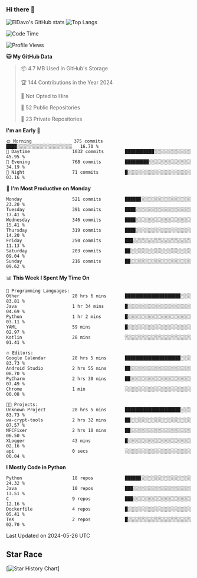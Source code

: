 ### Hi there 👋
![ElDavo's GitHub stats](https://github-readme-stats.vercel.app/api?username=ElDavoo&show_icons=true&theme=chartreuse-dark)
![Top Langs](https://github-readme-stats.vercel.app/api/top-langs/?username=ElDavoo&theme=chartreuse-dark&layout=compact)

<!--START_SECTION:waka-->
![Code Time](http://img.shields.io/badge/Code%20Time-1%2C382%20hrs%2058%20mins-blue)

![Profile Views](http://img.shields.io/badge/Profile%20Views-0-blue)

**🐱 My GitHub Data** 

> 📦 4.7 MB Used in GitHub's Storage 
 > 
> 🏆 144 Contributions in the Year 2024
 > 
> 🚫 Not Opted to Hire
 > 
> 📜 52 Public Repositories 
 > 
> 🔑 23 Private Repositories 
 > 
**I'm an Early 🐤** 

```text
🌞 Morning                375 commits         ████░░░░░░░░░░░░░░░░░░░░░   16.70 % 
🌆 Daytime                1032 commits        ███████████░░░░░░░░░░░░░░   45.95 % 
🌃 Evening                768 commits         █████████░░░░░░░░░░░░░░░░   34.19 % 
🌙 Night                  71 commits          █░░░░░░░░░░░░░░░░░░░░░░░░   03.16 % 
```
📅 **I'm Most Productive on Monday** 

```text
Monday                   521 commits         ██████░░░░░░░░░░░░░░░░░░░   23.20 % 
Tuesday                  391 commits         ████░░░░░░░░░░░░░░░░░░░░░   17.41 % 
Wednesday                346 commits         ████░░░░░░░░░░░░░░░░░░░░░   15.41 % 
Thursday                 319 commits         ████░░░░░░░░░░░░░░░░░░░░░   14.20 % 
Friday                   250 commits         ███░░░░░░░░░░░░░░░░░░░░░░   11.13 % 
Saturday                 203 commits         ██░░░░░░░░░░░░░░░░░░░░░░░   09.04 % 
Sunday                   216 commits         ██░░░░░░░░░░░░░░░░░░░░░░░   09.62 % 
```


📊 **This Week I Spent My Time On** 

```text
💬 Programming Languages: 
Other                    28 hrs 6 mins       █████████████████████░░░░   83.81 % 
Java                     1 hr 34 mins        █░░░░░░░░░░░░░░░░░░░░░░░░   04.69 % 
Python                   1 hr 2 mins         █░░░░░░░░░░░░░░░░░░░░░░░░   03.11 % 
YAML                     59 mins             █░░░░░░░░░░░░░░░░░░░░░░░░   02.97 % 
Kotlin                   28 mins             ░░░░░░░░░░░░░░░░░░░░░░░░░   01.41 % 

🔥 Editors: 
Google Calendar          28 hrs 5 mins       █████████████████████░░░░   83.73 % 
Android Studio           2 hrs 55 mins       ██░░░░░░░░░░░░░░░░░░░░░░░   08.70 % 
PyCharm                  2 hrs 30 mins       ██░░░░░░░░░░░░░░░░░░░░░░░   07.49 % 
Chrome                   1 min               ░░░░░░░░░░░░░░░░░░░░░░░░░   00.08 % 

🐱‍💻 Projects: 
Unknown Project          28 hrs 5 mins       █████████████████████░░░░   83.73 % 
wa-crypt-tools           2 hrs 32 mins       ██░░░░░░░░░░░░░░░░░░░░░░░   07.57 % 
NFCFixer                 2 hrs 10 mins       ██░░░░░░░░░░░░░░░░░░░░░░░   06.50 % 
XLogger                  43 mins             █░░░░░░░░░░░░░░░░░░░░░░░░   02.16 % 
api                      0 secs              ░░░░░░░░░░░░░░░░░░░░░░░░░   00.04 % 
```

**I Mostly Code in Python** 

```text
Python                   18 repos            ██████░░░░░░░░░░░░░░░░░░░   24.32 % 
Java                     10 repos            ███░░░░░░░░░░░░░░░░░░░░░░   13.51 % 
C                        9 repos             ███░░░░░░░░░░░░░░░░░░░░░░   12.16 % 
Dockerfile               4 repos             █░░░░░░░░░░░░░░░░░░░░░░░░   05.41 % 
TeX                      2 repos             █░░░░░░░░░░░░░░░░░░░░░░░░   02.70 % 
```




 Last Updated on 2024-05-26 UTC
<!--END_SECTION:waka-->

## Star Race

[![Star History Chart](https://api.star-history.com/svg?repos=ElDavoo/WhatsApp-Crypt14-Crypt15-Decrypter,ElDavoo/TuringOS,EliteAndroidApps/WhatsApp-Crypt12-Decrypter,KnugiHK/Whatsapp-Chat-Exporter&type=Date)]
